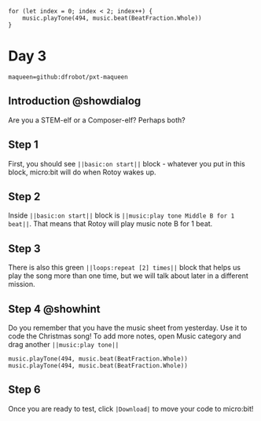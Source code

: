 ```template
for (let index = 0; index < 2; index++) {
    music.playTone(494, music.beat(BeatFraction.Whole))
}
```

# Day 3
```package
maqueen=github:dfrobot/pxt-maqueen
```

## Introduction @showdialog

Are you a STEM-elf or a Composer-elf? Perhaps both?

## Step 1

First, you should see ``||basic:on start||`` block - whatever you put in this block, micro:bit will do when Rotoy wakes up.

## Step 2

Inside ``||basic:on start||`` block is ``||music:play tone Middle B for 1 beat||``. That means that Rotoy will play music note B for 1 beat.

## Step 3

There is also this green ``||loops:repeat [2] times||`` block that helps us play the song more than one time, but we will talk about later in a different mission.

## Step 4 @showhint

Do you remember that you have the music sheet from yesterday. Use it to code the Christmas song! To add more notes, open Music category and drag another ``||music:play tone||``

```blocks
music.playTone(494, music.beat(BeatFraction.Whole))
music.playTone(494, music.beat(BeatFraction.Whole))
```

## Step 6

Once you are ready to test, click ``|Download|`` to move your code to micro:bit!